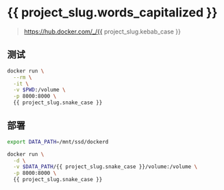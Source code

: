 # {{ project_slug.words_capitalized }}

> https://hub.docker.com/_/{{ project_slug.kebab_case }}

## 测试

```bash
docker run \
  --rm \
  -it \
  -v $PWD:/volume \
  -p 8000:8000 \
  {{ project_slug.snake_case }}
```

## 部署

```bash
export DATA_PATH=/mnt/ssd/dockerd
```

```bash
docker run \
  -d \
  -v $DATA_PATH/{{ project_slug.snake_case }}/volume:/volume \
  -p 8000:8000 \
  {{ project_slug.snake_case }}
```
